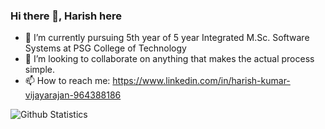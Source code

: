 ### Hi there 👋, Harish here

- 🌱 I’m currently pursuing 5th year of 5 year Integrated M.Sc. Software Systems at PSG College of Technology
- 👯 I’m looking to collaborate on anything that makes the actual process simple.
- 📫 How to reach me: https://www.linkedin.com/in/harish-kumar-vijayarajan-964388186
<img align="left" alt="Github Statistics" src="https://github-readme-stats.vercel.app/api?username=Harishkumar01&show_icons=true&hide_border=true&include_all_commits=true&count_private=true" />


